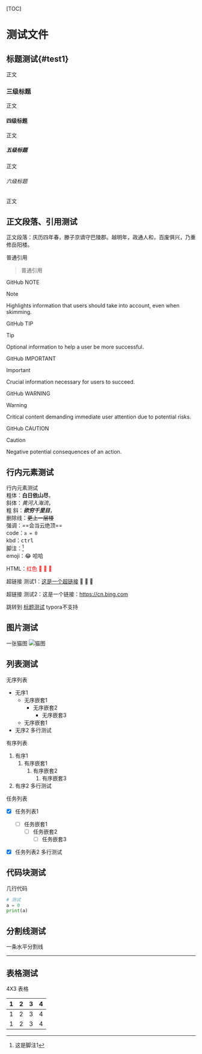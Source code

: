 

[TOC]

# 测试文件

## 标题测试{#test1}

正文

### 三级标题

正文

#### 四级标题

正文

##### 五级标题

正文

###### 六级标题

正文



## 正文段落、引用测试

正文段落：庆历四年春，滕子京谪守巴陵郡。越明年，政通人和，百废俱兴，乃重修岳阳楼。

普通引用

> 普通引用

GitHub NOTE

> [!NOTE]
> Highlights information that users should take into account, even when skimming.

GitHub TIP

> [!TIP]
> Optional information to help a user be more successful.

GitHub IMPORTANT

> [!IMPORTANT]  
> Crucial information necessary for users to succeed.

GitHub WARNING

> [!WARNING]  
> Critical content demanding immediate user attention due to potential risks.

GitHub CAUTION

> [!CAUTION]
> Negative potential consequences of an action.



## 行内元素测试

行内元素测试  
粗体：**白日依山尽**，  
斜体：*黄河入海流*，  
粗  斜：***欲穷千里目***，  
删除线：~~更上一层楼~~  
强调：==会当云绝顶==  
code：`a = 0`  
kbd：<kbd>ctrl</kbd>   
脚注：[^1]  
emoji：:joy: 哈哈​ ​

HTML：<span style="color:red">红色   </span> 

超链接 测试1：[这是一个超链接](https://cn.bing.com)   

超链接 测试2：这是一个链接：<https://cn.bing.com> 

跳转到 [标题测试](#test1) typora不支持



## 图片测试

一张猫图
![猫图]()



## 列表测试

无序列表

- 无序1
  - 无序嵌套1
    - 无序嵌套2
      - 无序嵌套3
  - 无序嵌套1
- 无序2
  多行测试

有序列表

1. 有序1
   1. 有序嵌套1
      1. 有序嵌套2
         1. 有序嵌套3
1. 有序2
   多行测试

任务列表

- [x] 任务列表1
  - [ ] 任务嵌套1
    - [ ] 任务嵌套2
      - [ ] 任务嵌套3
- [x] 任务列表2
  多行测试



## 代码块测试

几行代码

```python
# 测试
a = 0
print(a)
```



## 分割线测试

一条水平分割线

---



## 表格测试

4X3 表格

| 1    | 2    | 3    | 4    |
| ---- | ---- | ---- | ---- |
| 1    | 2    | 3    | 4    |
| 1    | 2    | 3    | 4    |



[^1]: 这是脚注1  

